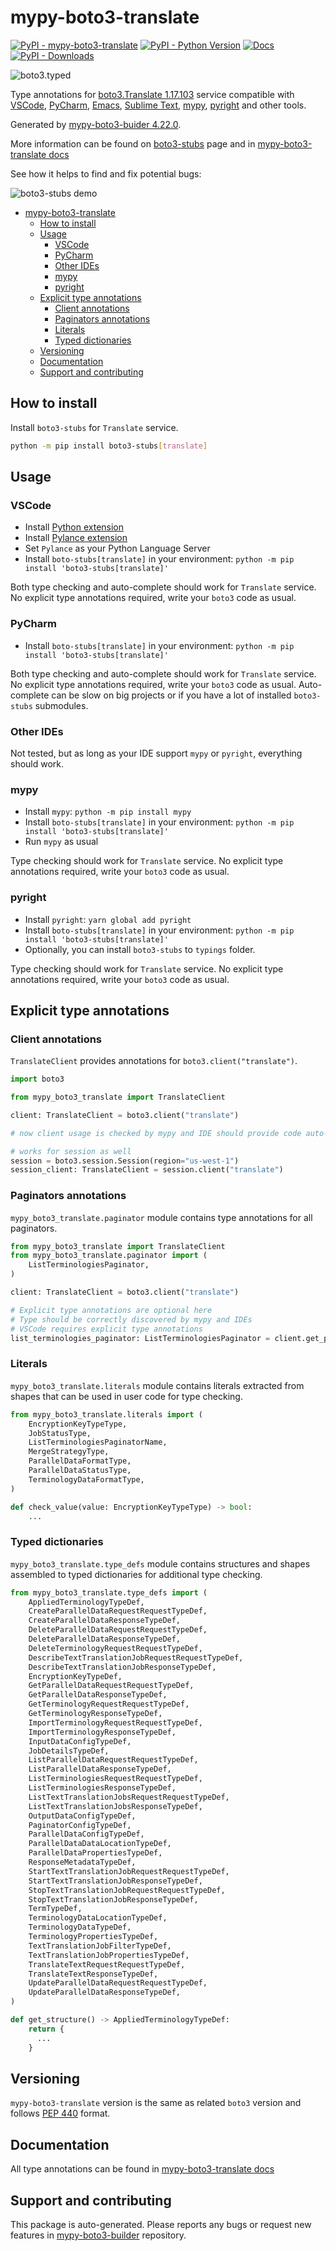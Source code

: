 <a id="mypy-boto3-translate"></a>

# mypy-boto3-translate

[![PyPI - mypy-boto3-translate](https://img.shields.io/pypi/v/mypy-boto3-translate.svg?color=blue)](https://pypi.org/project/mypy-boto3-translate)
[![PyPI - Python Version](https://img.shields.io/pypi/pyversions/mypy-boto3-translate.svg?color=blue)](https://pypi.org/project/mypy-boto3-translate)
[![Docs](https://img.shields.io/readthedocs/mypy-boto3-builder.svg?color=blue)](https://mypy-boto3-builder.readthedocs.io/)
[![PyPI - Downloads](https://img.shields.io/pypi/dw/mypy-boto3-translate?color=blue)](https://pypistats.org/packages/mypy-boto3-translate)

![boto3.typed](https://github.com/vemel/mypy_boto3_builder/raw/master/logo.png)

Type annotations for
[boto3.Translate 1.17.103](https://boto3.amazonaws.com/v1/documentation/api/1.17.103/reference/services/translate.html#Translate)
service compatible with [VSCode](https://code.visualstudio.com/),
[PyCharm](https://www.jetbrains.com/pycharm/),
[Emacs](https://www.gnu.org/software/emacs/),
[Sublime Text](https://www.sublimetext.com/),
[mypy](https://github.com/python/mypy),
[pyright](https://github.com/microsoft/pyright) and other tools.

Generated by
[mypy-boto3-buider 4.22.0](https://github.com/vemel/mypy_boto3_builder).

More information can be found on
[boto3-stubs](https://pypi.org/project/boto3-stubs/) page and in
[mypy-boto3-translate docs](https://vemel.github.io/boto3_stubs_docs/mypy_boto3_translate/)

See how it helps to find and fix potential bugs:

![boto3-stubs demo](https://github.com/vemel/mypy_boto3_builder/raw/master/demo.gif)

- [mypy-boto3-translate](#mypy-boto3-translate)
  - [How to install](#how-to-install)
  - [Usage](#usage)
    - [VSCode](#vscode)
    - [PyCharm](#pycharm)
    - [Other IDEs](#other-ides)
    - [mypy](#mypy)
    - [pyright](#pyright)
  - [Explicit type annotations](#explicit-type-annotations)
    - [Client annotations](#client-annotations)
    - [Paginators annotations](#paginators-annotations)
    - [Literals](#literals)
    - [Typed dictionaries](#typed-dictionaries)
  - [Versioning](#versioning)
  - [Documentation](#documentation)
  - [Support and contributing](#support-and-contributing)

<a id="how-to-install"></a>

## How to install

Install `boto3-stubs` for `Translate` service.

```bash
python -m pip install boto3-stubs[translate]
```

<a id="usage"></a>

## Usage

<a id="vscode"></a>

### VSCode

- Install
  [Python extension](https://marketplace.visualstudio.com/items?itemName=ms-python.python)
- Install
  [Pylance extension](https://marketplace.visualstudio.com/items?itemName=ms-python.vscode-pylance)
- Set `Pylance` as your Python Language Server
- Install `boto-stubs[translate]` in your environment:
  `python -m pip install 'boto3-stubs[translate]'`

Both type checking and auto-complete should work for `Translate` service. No
explicit type annotations required, write your `boto3` code as usual.

<a id="pycharm"></a>

### PyCharm

- Install `boto-stubs[translate]` in your environment:
  `python -m pip install 'boto3-stubs[translate]'`

Both type checking and auto-complete should work for `Translate` service. No
explicit type annotations required, write your `boto3` code as usual.
Auto-complete can be slow on big projects or if you have a lot of installed
`boto3-stubs` submodules.

<a id="other-ides"></a>

### Other IDEs

Not tested, but as long as your IDE support `mypy` or `pyright`, everything
should work.

<a id="mypy"></a>

### mypy

- Install `mypy`: `python -m pip install mypy`
- Install `boto-stubs[translate]` in your environment:
  `python -m pip install 'boto3-stubs[translate]'`
- Run `mypy` as usual

Type checking should work for `Translate` service. No explicit type annotations
required, write your `boto3` code as usual.

<a id="pyright"></a>

### pyright

- Install `pyright`: `yarn global add pyright`
- Install `boto-stubs[translate]` in your environment:
  `python -m pip install 'boto3-stubs[translate]'`
- Optionally, you can install `boto3-stubs` to `typings` folder.

Type checking should work for `Translate` service. No explicit type annotations
required, write your `boto3` code as usual.

<a id="explicit-type-annotations"></a>

## Explicit type annotations

<a id="client-annotations"></a>

### Client annotations

`TranslateClient` provides annotations for `boto3.client("translate")`.

```python
import boto3

from mypy_boto3_translate import TranslateClient

client: TranslateClient = boto3.client("translate")

# now client usage is checked by mypy and IDE should provide code auto-complete

# works for session as well
session = boto3.session.Session(region="us-west-1")
session_client: TranslateClient = session.client("translate")
```

<a id="paginators-annotations"></a>

### Paginators annotations

`mypy_boto3_translate.paginator` module contains type annotations for all
paginators.

```python
from mypy_boto3_translate import TranslateClient
from mypy_boto3_translate.paginator import (
    ListTerminologiesPaginator,
)

client: TranslateClient = boto3.client("translate")

# Explicit type annotations are optional here
# Type should be correctly discovered by mypy and IDEs
# VSCode requires explicit type annotations
list_terminologies_paginator: ListTerminologiesPaginator = client.get_paginator("list_terminologies")
```

<a id="literals"></a>

### Literals

`mypy_boto3_translate.literals` module contains literals extracted from shapes
that can be used in user code for type checking.

```python
from mypy_boto3_translate.literals import (
    EncryptionKeyTypeType,
    JobStatusType,
    ListTerminologiesPaginatorName,
    MergeStrategyType,
    ParallelDataFormatType,
    ParallelDataStatusType,
    TerminologyDataFormatType,
)

def check_value(value: EncryptionKeyTypeType) -> bool:
    ...
```

<a id="typed-dictionaries"></a>

### Typed dictionaries

`mypy_boto3_translate.type_defs` module contains structures and shapes
assembled to typed dictionaries for additional type checking.

```python
from mypy_boto3_translate.type_defs import (
    AppliedTerminologyTypeDef,
    CreateParallelDataRequestRequestTypeDef,
    CreateParallelDataResponseTypeDef,
    DeleteParallelDataRequestRequestTypeDef,
    DeleteParallelDataResponseTypeDef,
    DeleteTerminologyRequestRequestTypeDef,
    DescribeTextTranslationJobRequestRequestTypeDef,
    DescribeTextTranslationJobResponseTypeDef,
    EncryptionKeyTypeDef,
    GetParallelDataRequestRequestTypeDef,
    GetParallelDataResponseTypeDef,
    GetTerminologyRequestRequestTypeDef,
    GetTerminologyResponseTypeDef,
    ImportTerminologyRequestRequestTypeDef,
    ImportTerminologyResponseTypeDef,
    InputDataConfigTypeDef,
    JobDetailsTypeDef,
    ListParallelDataRequestRequestTypeDef,
    ListParallelDataResponseTypeDef,
    ListTerminologiesRequestRequestTypeDef,
    ListTerminologiesResponseTypeDef,
    ListTextTranslationJobsRequestRequestTypeDef,
    ListTextTranslationJobsResponseTypeDef,
    OutputDataConfigTypeDef,
    PaginatorConfigTypeDef,
    ParallelDataConfigTypeDef,
    ParallelDataDataLocationTypeDef,
    ParallelDataPropertiesTypeDef,
    ResponseMetadataTypeDef,
    StartTextTranslationJobRequestRequestTypeDef,
    StartTextTranslationJobResponseTypeDef,
    StopTextTranslationJobRequestRequestTypeDef,
    StopTextTranslationJobResponseTypeDef,
    TermTypeDef,
    TerminologyDataLocationTypeDef,
    TerminologyDataTypeDef,
    TerminologyPropertiesTypeDef,
    TextTranslationJobFilterTypeDef,
    TextTranslationJobPropertiesTypeDef,
    TranslateTextRequestRequestTypeDef,
    TranslateTextResponseTypeDef,
    UpdateParallelDataRequestRequestTypeDef,
    UpdateParallelDataResponseTypeDef,
)

def get_structure() -> AppliedTerminologyTypeDef:
    return {
      ...
    }
```

<a id="versioning"></a>

## Versioning

`mypy-boto3-translate` version is the same as related `boto3` version and
follows [PEP 440](https://www.python.org/dev/peps/pep-0440/) format.

<a id="documentation"></a>

## Documentation

All type annotations can be found in
[mypy-boto3-translate docs](https://vemel.github.io/boto3_stubs_docs/mypy_boto3_translate/)

<a id="support-and-contributing"></a>

## Support and contributing

This package is auto-generated. Please reports any bugs or request new features
in [mypy-boto3-builder](https://github.com/vemel/mypy_boto3_builder/issues/)
repository.
